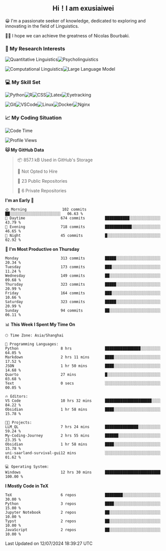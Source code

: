   

## <div align="center">Hi！I am exusiaiwei</div>  

😀 I'm a passionate seeker of knowledge, dedicated to exploring and innovating in the field of Linguistics.

🙋‍♂️ I hope we can achieve the greatness of Nicolas Bourbaki.

### 🔬 My Research Interests  

![Quantitative Linguistics](https://img.shields.io/badge/Quantitative%20Linguistics-%230072CC.svg?&style=for-the-badge&logo=appveyor&logoColor=white)![Psycholinguistics](https://img.shields.io/badge/Psycholinguistics-%2301a3a1.svg?&style=for-the-badge&logo=AWS%20Amplify&logoColor=white)

![Computational Linguistics](https://img.shields.io/badge/Computational%20Linguistics-%231877F2.svg?&style=for-the-badge&logo=Markdown&logoColor=white)![Large Language Model](https://img.shields.io/badge/Large%20Language%20Model-%23F76300.svg?&style=for-the-badge&logo=Android&logoColor=white)

### 💻 My Skill Set

![Python](https://img.shields.io/badge/Python-%2314354C.svg?style=for-the-badge&logo=python&logoColor=white&color=2AB3E3)![R](https://img.shields.io/badge/-R-276DC3?style=for-the-badge&logo=r&logoColor=white)![CSS](https://img.shields.io/badge/-CSS-1572B6?style=for-the-badge&logo=css3&logoColor=white)![Latex](https://img.shields.io/badge/-Latex-008080?style=for-the-badge&logo=latex&logoColor=white)![Eyetracking](https://img.shields.io/badge/Eyetracking-%230078D6?style=for-the-badge&logo=SearXNG&logoColor=#3050FF)

![Git](https://img.shields.io/badge/-Git-F05032?style=for-the-badge&logo=git&logoColor=white)![VSCode](https://img.shields.io/badge/-VSCode-007ACC?style=for-the-badge&logo=visual-studio-code&logoColor=white)![Linux](https://img.shields.io/badge/-Linux-FCC624?style=for-the-badge&logo=linux&logoColor=black)![Docker](https://img.shields.io/badge/-Docker-2496ED?style=for-the-badge&logo=docker&logoColor=white)![Nginx](https://img.shields.io/badge/-Nginx-009639?style=for-the-badge&logo=nginx&logoColor=white)

### 📈 My Coding Situation

<!--START_SECTION:waka-->
![Code Time](http://img.shields.io/badge/Code%20Time-215%20hrs%2053%20mins-blue)

![Profile Views](http://img.shields.io/badge/Profile%20Views-1-blue)

**🐱 My GitHub Data** 

> 📦 857.1 kB Used in GitHub's Storage 
 > 
> 🚫 Not Opted to Hire
 > 
> 📜 23 Public Repositories 
 > 
> 🔑 6 Private Repositories 
 > 
**I'm an Early 🐤** 

```text
🌞 Morning                102 commits         ██░░░░░░░░░░░░░░░░░░░░░░░   06.63 % 
🌆 Daytime                674 commits         ███████████░░░░░░░░░░░░░░   43.79 % 
🌃 Evening                718 commits         ████████████░░░░░░░░░░░░░   46.65 % 
🌙 Night                  45 commits          █░░░░░░░░░░░░░░░░░░░░░░░░   02.92 % 
```
📅 **I'm Most Productive on Thursday** 

```text
Monday                   313 commits         █████░░░░░░░░░░░░░░░░░░░░   20.34 % 
Tuesday                  173 commits         ███░░░░░░░░░░░░░░░░░░░░░░   11.24 % 
Wednesday                149 commits         ██░░░░░░░░░░░░░░░░░░░░░░░   09.68 % 
Thursday                 323 commits         █████░░░░░░░░░░░░░░░░░░░░   20.99 % 
Friday                   164 commits         ███░░░░░░░░░░░░░░░░░░░░░░   10.66 % 
Saturday                 323 commits         █████░░░░░░░░░░░░░░░░░░░░   20.99 % 
Sunday                   94 commits          ██░░░░░░░░░░░░░░░░░░░░░░░   06.11 % 
```


📊 **This Week I Spent My Time On** 

```text
🕑︎ Time Zone: Asia/Shanghai

💬 Programming Languages: 
Python                   8 hrs               ████████████████░░░░░░░░░   64.05 % 
Markdown                 2 hrs 11 mins       ████░░░░░░░░░░░░░░░░░░░░░   17.52 % 
JSON                     1 hr 50 mins        ████░░░░░░░░░░░░░░░░░░░░░   14.68 % 
Quarto                   27 mins             █░░░░░░░░░░░░░░░░░░░░░░░░   03.68 % 
Text                     0 secs              ░░░░░░░░░░░░░░░░░░░░░░░░░   00.05 % 

🔥 Editors: 
VS Code                  10 hrs 32 mins      █████████████████████░░░░   84.22 % 
Obsidian                 1 hr 58 mins        ████░░░░░░░░░░░░░░░░░░░░░   15.78 % 

🐱‍💻 Projects: 
LLM_QL                   7 hrs 24 mins       ███████████████░░░░░░░░░░   59.24 % 
My-Coding-Journey        2 hrs 55 mins       ██████░░░░░░░░░░░░░░░░░░░   23.35 % 
Obsidian                 1 hr 58 mins        ████░░░░░░░░░░░░░░░░░░░░░   15.78 % 
uni-saarland-survival-gui12 mins             ░░░░░░░░░░░░░░░░░░░░░░░░░   01.62 % 

💻 Operating System: 
Windows                  12 hrs 30 mins      █████████████████████████   100.00 % 
```

**I Mostly Code in TeX** 

```text
TeX                      6 repos             ████████░░░░░░░░░░░░░░░░░   30.00 % 
Python                   3 repos             ████░░░░░░░░░░░░░░░░░░░░░   15.00 % 
Jupyter Notebook         2 repos             ██░░░░░░░░░░░░░░░░░░░░░░░   10.00 % 
Typst                    2 repos             ██░░░░░░░░░░░░░░░░░░░░░░░   10.00 % 
JavaScript               2 repos             ██░░░░░░░░░░░░░░░░░░░░░░░   10.00 % 
```




 Last Updated on 12/07/2024 18:39:27 UTC
<!--END_SECTION:waka-->
